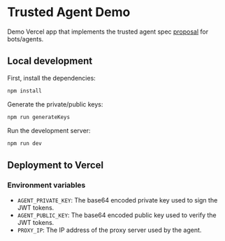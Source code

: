 # Trusted Agent Demo

Demo Vercel app that implements the trusted agent spec [proposal](https://vercel.notion.site/Trusted-Agents-A-Proposal-for-a-Web-Standard-for-Federated-Identification-of-Bots-and-Agents-128e06b059c480e4bdacff71b315a628) for bots/agents.

## Local development

First, install the dependencies:

```bash
npm install
```

Generate the private/public keys:

```bash
npm run generateKeys
```

Run the development server:

```bash
npm run dev
```

## Deployment to Vercel

### Environment variables

- `AGENT_PRIVATE_KEY`: The base64 encoded private key used to sign the JWT tokens.
- `AGENT_PUBLIC_KEY`: The base64 encoded public key used to verify the JWT tokens.
- `PROXY_IP`: The IP address of the proxy server used by the agent.
